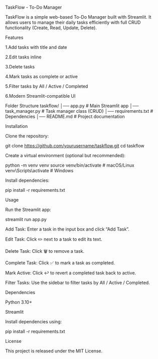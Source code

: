 TaskFlow - To-Do Manager

TaskFlow is a simple web-based To-Do Manager built with Streamlit. It allows users to manage their daily tasks efficiently with full CRUD functionality (Create, Read, Update, Delete).

Features

1.Add tasks with title and date

2.Edit tasks inline

3.Delete tasks

4.Mark tasks as complete or active

5.Filter tasks by All / Active / Completed

6.Modern Streamlit-compatible UI

Folder Structure
taskflow/
│── app.py                # Main Streamlit app
│── task_manager.py       # Task manager class (CRUD)
│── requirements.txt      # Dependencies
│── README.md             # Project documentation

Installation

Clone the repository:

git clone https://github.com/yourusername/taskflow.git
cd taskflow


Create a virtual environment (optional but recommended):

python -m venv venv
source venv/bin/activate   # macOS/Linux
venv\Scripts\activate      # Windows


Install dependencies:

pip install -r requirements.txt

Usage

Run the Streamlit app:

streamlit run app.py


Add Task: Enter a task in the input box and click “Add Task”.

Edit Task: Click ✏️ next to a task to edit its text.

Delete Task: Click 🗑️ to remove a task.

Complete Task: Click ✅ to mark a task as completed.

Mark Active: Click ↩️ to revert a completed task back to active.

Filter Tasks: Use the sidebar to filter tasks by All / Active / Completed.

Dependencies

Python 3.10+

Streamlit

Install dependencies using:

pip install -r requirements.txt


License

This project is released under the MIT License.